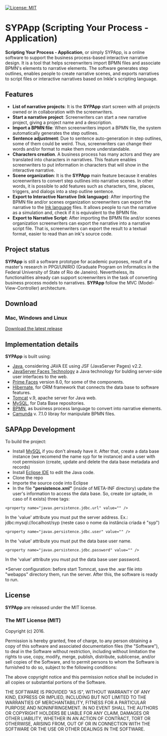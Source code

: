 [![License: MIT](https://img.shields.io/github/license/mashape/apistatus.svg)](LICENSE)

# SYPApp (Scripting Your Process - Application)

**Scripting Your Process - Application**, or simply SYPApp, is a online software to support the business process-based interactive narrative design. It is a tool that helps screenwriters import BPMN files and associate BPMN's elements to narrative elements. The software generates step outlines, enables people to create narrative scenes, and exports narratives to script files or interactive narratives based on Inkle's scripting language.

## Features

- **List of narrative projects**: It is the  **SYPApp** start screen with all projects owned or in collaboration with the screenwriters. 
- **Start a narrative project**: Screenwriters can start a new narrative project, giving a project name and a description. 
- **Import a BPMN file**: When screenwriters import a BPMN file, the system automatically generates the step outlines.
- **Sentence adjustment**: Due to sentence auto-generation in step outlines, some of them could be weird. Thus, screenwriters can change their words and/or format to make them more understandable.
- **Characters creation**. A business process has many actors and they are translated into characters in narratives. This feature enables screenwriters to put information in characters that will show in the interactive narrative.
- **Scene organization**: It is the **SYPApp** main feature because it enables screenwriters to convert step outlines into narrative scenes. In other words, it is possible to add features such as characters, time, places, triggers, and dialogs into a step outline sentence.
- **Export to Interactive Narrative (Ink language)**: After importing the BPMN file and/or scenes organization screenwriters can export the narrative to the [Ink language](https://www.inklestudios.com/ink/) files. It allows people to run the narrative as a simulation and, check if it is equivalent to the BPMN file.
- **Export to Narrative Script**: After importing the BPMN file and/or scenes organization screenwriters can export the narrative into a narrative script file. That is, screenwriters can export the result to a textual format, easier to read than an ink's source code.

## Project status

**SYPApp** is still a software prototype for academic purposes, result of a master's research in PPGI/UNIRIO (Graduate Program on Informatics in the Federal University of State of Rio de Janeiro). Nevertheless, its functionalities already can support screenwriters in the task of converting business process models to narratives. **SYPApp** follow the MVC (Model-View-Controller) architecture.


## Download

### Mac, Windows and Linux

[Download the latest release](https://github.com/gpjc-unirio/syp-app/releases/latest)

## Implementation details

**SYPApp** is built using:

* [Java](https://java.com/), considering JAVA EE using JSF (JavaServer Pages) v2.2.
* [JavaServer Faces Technology](https://www.oracle.com/java/technologies/javaserverfaces.html) a Java technology for bulding server-side user interfaces to the web.
* [Prime Faces](https://www.primefaces.org/) version 8.0, for some of the components. 
* [Hibernate](https://hibernate.org/), for ORM framework that connects the data base to software features. 
* [Tomcat](https://tomcat.apache.org/download-90.cgi) v.9, apache server for Java web.
* [MySQL](https://www.mysql.com/), for Data Base repositories. 
* [BPMN](https://www.omg.org/spec/BPMN/2.0/About-BPMN/), as business process language to convert into narrative elements. 
* [Camunda](https://github.com/camunda/camunda-modeler) v. 7.1.0 libray for manipulate BPMN files.


## SAPApp Development

To build the project:

* Install [MySQL](https://www.mysql.com/) if you don't already have it. After that, create a data base instance (we recomend the name syp for te instance) and a user with root permission (create, update and delete the data base metadata and records)
* Install [Eclipse IDE](https://www.eclipse.org/downloads/packages/release/oxygen/3a/eclipse-ide-java-developers) to edit the Java code.
* Clone the repo
* Importe the source code into Eclipse
* In the file **"persistence.xml"** (inside of META-INF directory) update the user's information to access the data base. So, create (or uptade, in caso of it exists) three tags:

```
<property name="javax.persistence.jdbc.url" value="" />
```
In the 'value' attribute you must put the server address. Ex.: jdbc:mysql://localhost/syp (neste caso o nome da instância criada é "syp")

```
<property name="javax.persistence.jdbc.user" value="" />
```
In the 'value' attribute you must put the data base user name.

```
<property name="javax.persistence.jdbc.password" value="" />
```
In the 'value' attribute you must put the data base user password.

*Server configuration: before start Tomncat, save the .war file into "webapps" directory them, run the server. After this, the software is ready to run.

## License

**SYPApp** are released under the MIT license.

### The MIT License (MIT)
Copyright (c) 2016.

Permission is hereby granted, free of charge, to any person obtaining a copy of this software and associated documentation files (the "Software"), to deal in the Software without restriction, including without limitation the rights to use, copy, modify, merge, publish, distribute, sublicense, and/or sell copies of the Software, and to permit persons to whom the Software is furnished to do so, subject to the following conditions:

The above copyright notice and this permission notice shall be included in all copies or substantial portions of the Software.

THE SOFTWARE IS PROVIDED "AS IS", WITHOUT WARRANTY OF ANY KIND, EXPRESS OR IMPLIED, INCLUDING BUT NOT LIMITED TO THE WARRANTIES OF MERCHANTABILITY, FITNESS FOR A PARTICULAR PURPOSE AND NONINFRINGEMENT. IN NO EVENT SHALL THE AUTHORS OR COPYRIGHT HOLDERS BE LIABLE FOR ANY CLAIM, DAMAGES OR OTHER LIABILITY, WHETHER IN AN ACTION OF CONTRACT, TORT OR OTHERWISE, ARISING FROM, OUT OF OR IN CONNECTION WITH THE SOFTWARE OR THE USE OR OTHER DEALINGS IN THE SOFTWARE.
